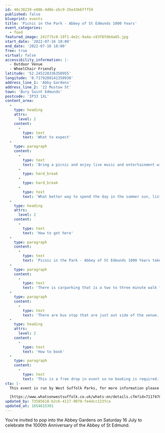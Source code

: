 ```yaml
---
id: 40c38239-e88b-4d6b-a5c9-35e43b6fff59
published: false
blueprint: events
title: 'Picnic in the Park - Abbey of St Edmunds 1000 Years'
event_categories:
  - food
featured_image: 241f75c0-19f1-4e2c-9a4a-c83f8fdb4a65.jpg
start_date: '2022-07-16 10:00'
end_date: '2022-07-16 18:00'
free: true
virtual: false
accessibility_information: |-
  - Outdoor Venue
  - WheelChair Friendly
latitude: '52.245228336350955'
longitude: '0.7179280141350938'
address_line_1: 'Abby Gardens'
address_line_2: '22 Mustow St'
town: 'Bury Saint Edmunds'
postcode: 'IP33 1XL'
content_area:
  -
    type: heading
    attrs:
      level: 2
    content:
      -
        type: text
        text: 'What to expect'
  -
    type: paragraph
    content:
      -
        type: text
        text: 'Bring a picnic and enjoy live music and entertainment with local traders and groups as we honour the year long occasion in the wonderful Abbey Gardens along with the remains of the Abbey and history of St Edmund.'
      -
        type: hard_break
      -
        type: hard_break
      -
        type: text
        text: 'What better way to spend the day in the summer sun, listening and sharing stories with a bite to eat from food and drink stalls. Starting at 10am you’ll be able to enjoy a day of enjoyment and festivity with local performers, charities and community groups along with family fun activities, tours of the Abbey and much more.'
  -
    type: heading
    attrs:
      level: 2
    content:
      -
        type: text
        text: 'How to get here'
  -
    type: paragraph
    content:
      -
        type: text
        text: 'Picnic in the Park - Abbey of St Edmunds 1000 Years takes place at Abby Gardens.'
  -
    type: paragraph
    content:
      -
        type: text
        text: 'There is carparking that is a two to three minute walk from the venue.'
  -
    type: paragraph
    content:
      -
        type: text
        text: 'There are bus stop that are just out side of the venue.'
  -
    type: heading
    attrs:
      level: 2
    content:
      -
        type: text
        text: 'How to book'
  -
    type: paragraph
    content:
      -
        type: text
        text: 'This is a free drop in event so no booking is required.'
cta: |-
  This event is run by West Suffolk Parks, for more information please get in touch via:

  [https://www.whatsonwestsuffolk.co.uk/whats-on/details.cfm?id=711747&ins=1005190](https://www.whatsonwestsuffolk.co.uk/whats-on/details.cfm?id=711747&ins=1005190)
updated_by: 73585618-b2c6-4117-9078-fe4dcc123fca
updated_at: 1654615301
---
```

You’re invited to pop into the Abbey Gardens on Saturday 16 July to celebrate the 1000th Anniversary of the Abbey of St Edmund.
